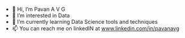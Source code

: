 - 👋 Hi, I’m Pavan A V G
- 👀 I’m interested in Data
- 🌱 I’m currently learning Data Science tools and techniques
- 📫 You can reach me on linkedIN at www.linkedin.com/in/pavanavg

<!---
pa1avg/pa1avg is a ✨ special ✨ repository because its `README.md` (this file) appears on your GitHub profile.
You can click the Preview link to take a look at your changes.
--->
